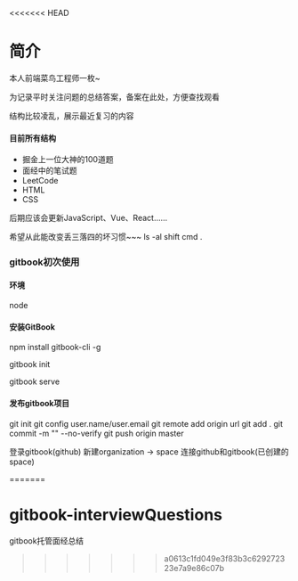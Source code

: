 <<<<<<< HEAD
# 简介
本人前端菜鸟工程师一枚~

为记录平时关注问题的总结答案，备案在此处，方便查找观看

结构比较凌乱，展示最近复习的内容

#### 目前所有结构
- 掘金上一位大神的100道题
- 面经中的笔试题
- LeetCode
- HTML
- CSS

后期应该会更新JavaScript、Vue、React……

希望从此能改变丢三落四的坏习惯~~~
ls -al
shift cmd .

### gitbook初次使用
#### 环境
node

#### 安装GitBook
npm install gitbook-cli -g

gitbook init

gitbook serve

#### 发布gitbook项目
git init
git config user.name/user.email
git remote add origin url
git add .
git commit -m "" --no-verify
git push origin master

登录gitbook(github)
新建organization -> space
连接github和gitbook(已创建的space)

=======
# gitbook-interviewQuestions
gitbook托管面经总结
>>>>>>> a0613c1fd049e3f83b3c629272323e7a9e86c07b
